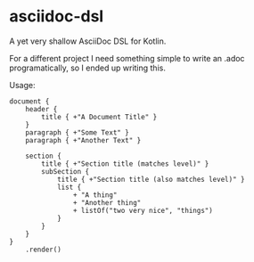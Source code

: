 # asciidoc-dsl
A yet very shallow AsciiDoc DSL for Kotlin.

For a different project I need something simple to write an .adoc programatically, so I ended up writing this.

Usage:

```
document {
    header {
        title { +"A Document Title" }
    }
    paragraph { +"Some Text" }
    paragraph { +"Another Text" }

    section {
        title { +"Section title (matches level)" }
        subSection {
            title { +"Section title (also matches level)" }
            list {
                + "A thing"
                + "Another thing"
                + listOf("two very nice", "things")
            }
        }
    }
}
    .render()
```
